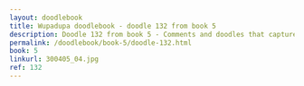 ```yaml
---
layout: doodlebook
title: Wupadupa doodlebook - doodle 132 from book 5
description: Doodle 132 from book 5 - Comments and doodles that capture the essence of this event  
permalink: /doodlebook/book-5/doodle-132.html
book: 5
linkurl: 300405_04.jpg
ref: 132
---	  
```

																																																																							